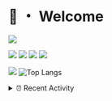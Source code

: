 # 👋 ・ Welcome
![](https://komarev.com/ghpvc/?username=Lorenzo0111)

![](https://img.shields.io/badge/Java-ED8B00?style=for-the-badge&logo=java&logoColor=white)
![](https://img.shields.io/badge/JavaScript-323330?style=for-the-badge&logo=javascript&logoColor=F7DF1E)
![](https://img.shields.io/badge/Node.js-339933?style=for-the-badge&logo=nodedotjs&logoColor=white)
![](https://img.shields.io/badge/React-20232A?style=for-the-badge&logo=react&logoColor=61DAFB)

[![](https://github-readme-stats.vercel.app/api?username=Lorenzo0111&show_icons=true&count_private=true)](https://github.com/Lorenzo0111)
![Top Langs](https://github-readme-stats.vercel.app/api/top-langs/?username=Lorenzo0111&layout=compact)

<details>
<summary>⏰ Recent Activity</summary>

<!--RECENT_ACTIVITY:start-->
1. ![release] Released [v2.0.0 - 1.17 support](https://github.com/ZombieStriker/QualityArmory/releases/tag/2.0.0) in [ZombieStriker/QualityArmory](https://github.com/ZombieStriker/QualityArmory)
2. ![comment] **Commented:** [ZombieStriker/QualityArmory#137](https://github.com/ZombieStriker/QualityArmory/issues/137#issuecomment-917423064)
3. ![issueClosed] **Issue closed:** [ZombieStriker/QualityArmory#111](https://github.com/ZombieStriker/QualityArmory/issues/111)
4. ![issueClosed] **Issue closed:** [ZombieStriker/QualityArmory#81](https://github.com/ZombieStriker/QualityArmory/issues/81)
5. ![issueClosed] **Issue closed:** [ZombieStriker/QualityArmory#90](https://github.com/ZombieStriker/QualityArmory/issues/90)
6. ![issueClosed] **Issue closed:** [ZombieStriker/QualityArmory#76](https://github.com/ZombieStriker/QualityArmory/issues/76)
7. ![issueClosed] **Issue closed:** [ZombieStriker/QualityArmory#46](https://github.com/ZombieStriker/QualityArmory/issues/46)
8. ![issueClosed] **Issue closed:** [ZombieStriker/QualityArmory#93](https://github.com/ZombieStriker/QualityArmory/issues/93)
9. ![issueClosed] **Issue closed:** [ZombieStriker/QualityArmory#38](https://github.com/ZombieStriker/QualityArmory/issues/38)
10. ![issueClosed] **Issue closed:** [ZombieStriker/QualityArmory#65](https://github.com/ZombieStriker/QualityArmory/issues/65)
<!--RECENT_ACTIVITY:end-->


<!--RECENT_ACTIVITY:last_update-->
Last Updated: Sunday, September 12th, 2021, 12:38:34 AM
<!--RECENT_ACTIVITY:last_update_end-->
</details>

[issueOpened]: https://cdn.jsdelivr.net/gh/Readme-Workflows/Readme-Icons@main/icons/octicons/IssueOpenedOld.svg
[issueClosed]: https://cdn.jsdelivr.net/gh/Readme-Workflows/Readme-Icons@main/icons/octicons/IssueClosedOld.svg

[prOpened]: https://cdn.jsdelivr.net/gh/Readme-Workflows/Readme-Icons@main/icons/octicons/PullRequestOpened.svg
[prClosed]: https://cdn.jsdelivr.net/gh/Readme-Workflows/Readme-Icons@main/icons/octicons/PullRequestClosed.svg
[prMerged]: https://cdn.jsdelivr.net/gh/Readme-Workflows/Readme-Icons@main/icons/octicons/PullRequestMerged.svg

[comment]: https://cdn.jsdelivr.net/gh/Readme-Workflows/Readme-Icons@main/icons/octicons/Comment.svg

[changesRequested]: https://cdn.jsdelivr.net/gh/Readme-Workflows/Readme-Icons@main/icons/octicons/RequestedChanges.svg
[approved]: https://cdn.jsdelivr.net/gh/Readme-Workflows/Readme-Icons@main/icons/octicons/ApprovedChanges.svg

[repoCreated]: https://cdn.jsdelivr.net/gh/Readme-Workflows/Readme-Icons@main/icons/octicons/Repository.svg
[release]: https://cdn.jsdelivr.net/gh/Readme-Workflows/Readme-Icons@main/icons/octicons/Release.svg
[star]: https://cdn.jsdelivr.net/gh/Readme-Workflows/Readme-Icons@main/icons/octicons/StarredRepository.svg
[wiki]: https://cdn.jsdelivr.net/gh/Readme-Workflows/Readme-Icons@main/icons/octicons/Wiki.svg
[fork]: https://cdn.jsdelivr.net/gh/Readme-Workflows/Readme-Icons@main/icons/octicons/ForkedRepository.svg
[people]: https://cdn.jsdelivr.net/gh/Readme-Workflows/Readme-Icons@main/icons/octicons/People.svg
